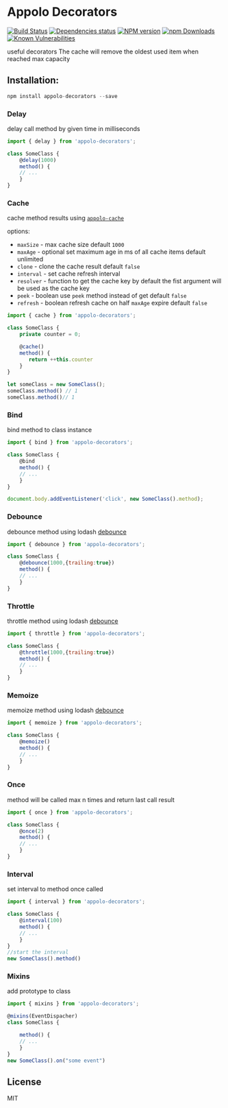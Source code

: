 # Appolo Decorators
[![Build Status](https://travis-ci.org/shmoop207/appolo-decorators.svg?branch=master)](https://travis-ci.org/shmoop207/appolo-decorators) [![Dependencies status](https://david-dm.org/shmoop207/appolo-decorators.svg)](https://david-dm.org/shmoop207/appolo-decorators) [![NPM version](https://badge.fury.io/js/appolo-decorators.svg)](https://badge.fury.io/js/appolo-decorators)  [![npm Downloads](https://img.shields.io/npm/dm/appolo-decorators.svg?style=flat)](https://www.npmjs.com/package/appolo-decorators)
[![Known Vulnerabilities](https://snyk.io/test/github/shmoop207/appolo-decorators/badge.svg)](https://snyk.io/test/github/shmoop207/appolo-decorators)

useful decorators
The cache will remove the oldest used item when reached max capacity 
## Installation:

```javascript
npm install appolo-decorators --save
```

### Delay
delay call method by given time in milliseconds
```javascript
import { delay } from 'appolo-decorators';

class SomeClass {
    @delay(1000)
    method() {
    // ...
    }
}
```

### Cache
cache method results using [`appolo-cache`](https://github.com/shmoop207/appolo-cache)

options:

- `maxSize` - max cache size default `1000`
- `maxAge` - optional set maximum age in ms of all cache items default unlimited
- `clone` - clone the cache result default `false`
- `interval` - set cache refresh interval
- `resolver` - function to get the cache key by default the fist argument will be used as the cache key
- `peek` - boolean use `peek` method instead of get default `false`
- `refresh` - boolean refresh cache on half `maxAge` expire default `false`

```javascript
import { cache } from 'appolo-decorators';

class SomeClass {
    private counter = 0;

    @cache()
    method() {
       return ++this.counter
    }
}

let someClass = new SomeClass();
someClass.method() // 1
someClass.method()// 1

```

### Bind
bind method to class instance
```javascript
import { bind } from 'appolo-decorators';

class SomeClass {
    @bind
    method() {
    // ...
    }
}

document.body.addEventListener('click', new SomeClass().method);
```

### Debounce
debounce method using lodash [debounce](https://lodash.com/docs/4.17.10#debounce)
```javascript
import { debounce } from 'appolo-decorators';

class SomeClass {
    @debounce(1000,{trailing:true})
    method() {
    // ...
    }
}
```

### Throttle
throttle method using lodash [debounce](https://lodash.com/docs/4.17.10#throttle)
```javascript
import { throttle } from 'appolo-decorators';

class SomeClass {
    @throttle(1000,{trailing:true})
    method() {
    // ...
    }
}
```

### Memoize
memoize method using lodash [debounce](https://lodash.com/docs/4.17.10#memoize)
```javascript
import { memoize } from 'appolo-decorators';

class SomeClass {
    @memoize()
    method() {
    // ...
    }
}
```

### Once
method will be called max n times and return last call result
```javascript
import { once } from 'appolo-decorators';

class SomeClass {
    @once(2)
    method() {
    // ...
    }
}
```



### Interval
set interval to method once called
```javascript
import { interval } from 'appolo-decorators';

class SomeClass {
    @interval(100)
    method() {
    // ...
    }
}
//start the interval
new SomeClass().method()
```

### Mixins
add prototype to class
```javascript
import { mixins } from 'appolo-decorators';

@mixins(EventDispacher)
class SomeClass {

    method() {
    // ...
    }
}
new SomeClass().on("some event")
```
## License
MIT
